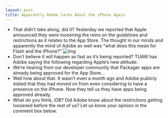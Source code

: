 ```yaml
---
layout: post
title: Apparently Adobe Cares About the iPhone Again
---
```

* That didn’t take along, did it? Yesterday we reported that Apple announced they were loosening the reins on the guidelines and restrictions as it relates to the App Store. The thought in our minds and apparently the mind of Adobe as well was “what does this mean for Flash and the iPhone?”
![img](http://media.idownloadblog.com/wp-content/uploads/2010/08/Flash-on-the-iPhone-257x300.jpg)
* Don’t believe it will happen as fast as it’s being reported? TUAW has Adobe saying the following regarding Apple’s new attitude:
* We’re hearing from our developer community that Packager apps are already being approved for the App Store…
* Well how about that. It wasn’t even a month ago and Adobe publicly stated that they had moved on from even considering to have a presence on the iPhone. Now they tell us they have apps being approved already.
* What do you think, iDB? Did Adobe know about the restrictions getting loosened before the rest of us? Let us know your opinion in the comment box below.

